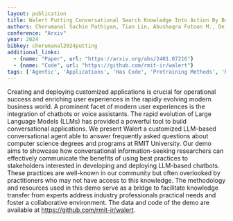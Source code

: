 ```yaml
---
layout: publication
title: Walert Putting Conversational Search Knowledge Into Action By Building And Evaluating A Large Language Model-powered Chatbot
authors: Cherumanal Sachin Pathiyan, Tian Lin, Abushaqra Futoon M., De Paula Angel Felipe Magnossao, Ji Kaixin, Hettiachchi Danula, Trippas Johanne R., Ali Halil, Scholer Falk, Spina Damiano
conference: "Arxiv"
year: 2024
bibkey: cherumanal2024putting
additional_links:
  - {name: "Paper", url: "https://arxiv.org/abs/2401.07216"}
  - {name: "Code", url: "https://github.com/rmit-ir/walert"}
tags: ['Agentic', 'Applications', 'Has Code', 'Pretraining Methods', 'Reinforcement Learning', 'Tools']
---
```

Creating and deploying customized applications is crucial for operational success and enriching user experiences in the rapidly evolving modern business world. A prominent facet of modern user experiences is the integration of chatbots or voice assistants. The rapid evolution of Large Language Models (LLMs) has provided a powerful tool to build conversational applications. We present Walert a customized LLM-based conversational agent able to answer frequently asked questions about computer science degrees and programs at RMIT University. Our demo aims to showcase how conversational information-seeking researchers can effectively communicate the benefits of using best practices to stakeholders interested in developing and deploying LLM-based chatbots. These practices are well-known in our community but often overlooked by practitioners who may not have access to this knowledge. The methodology and resources used in this demo serve as a bridge to facilitate knowledge transfer from experts address industry professionals practical needs and foster a collaborative environment. The data and code of the demo are available at https://github.com/rmit-ir/walert.
